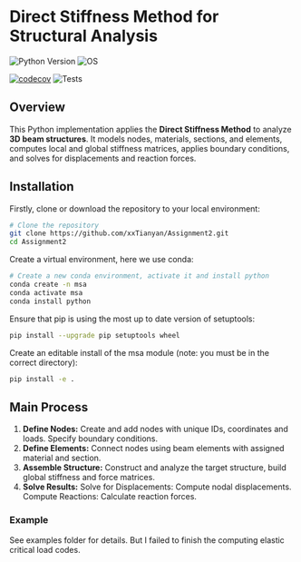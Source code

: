 # Direct Stiffness Method for Structural Analysis

![Python Version](https://img.shields.io/badge/python-3.12-blue)
![OS](https://img.shields.io/badge/os-ubuntu%20%7C%20macos%20%7C%20windows-blue)

[![codecov](https://codecov.io/gh/xxTianyan/ME700/branch/main/graph/badge.svg)](https://codecov.io/gh/xxTianyan/ME700)
![Tests](https://github.com/xxTianyan/ME700/actions/workflows/ci.yml/badge.svg)

## Overview
This Python implementation applies the **Direct Stiffness Method** to analyze **3D beam structures**. It models nodes, materials, sections, and elements, computes local and global stiffness matrices, applies boundary conditions, and solves for displacements and reaction forces.

## Installation
Firstly, clone or download the repository to your local environment:
```sh
# Clone the repository
git clone https://github.com/xxTianyan/Assignment2.git
cd Assignment2
```
Create a virtual environment, here we use conda:
```sh
# Create a new conda environment, activate it and install python
conda create -n msa
conda activate msa
conda install python
```
Ensure that pip is using the most up to date version of setuptools:
```sh
pip install --upgrade pip setuptools wheel
```
Create an editable install of the msa module (note: you must be in the correct directory):
```sh
pip install -e .
```


## Main Process
1. **Define Nodes:** Create and add nodes with unique IDs, coordinates and loads. Specify boundary conditions.
2. **Define Elements:** Connect nodes using beam elements with assigned material and section.
3. **Assemble Structure:** Construct and analyze the target structure,  build global stiffness and force matrices.
4. **Solve Results:** Solve for Displacements: Compute nodal displacements. Compute Reactions: Calculate reaction forces.


### Example
See examples folder for details. But I failed to finish the computing elastic critical load codes.

